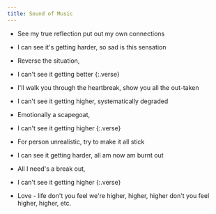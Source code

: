 ```yaml
---
title: Sound of Music
---
```


- See my true reflection
put out my own connections
- I can see it's getting
harder, so sad is this sensation
- Reverse the situation,
- I can't see it getting better
{:.verse}

- I'll walk you through the heartbreak,
show you all the out-taken
- I can't see it getting higher,
systematically degraded
- Emotionally a scapegoat,
- I can't see it getting higher
{:.verse}

- For person unrealistic,
try to make it all stick
- I can see it getting harder,
all am now am burnt out
- All I need's a break out,
- I can't see it getting higher
{:.verse}

- Love - life don't you feel we're
higher, higher, higher
don't you feel higher, higher, etc.



